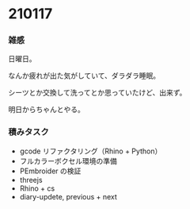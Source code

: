 # 210117  

### 雑感  

日曜日。

なんか疲れが出た気がしていて、ダラダラ睡眠。  

シーツとか交換して洗ってとか思っていたけど、出来ず。  

明日からちゃんとやる。  

### 積みタスク  

- gcode リファクタリング（Rhino + Python）  
- フルカラーボクセル環境の準備  
- PEmbroider の検証  
- threejs  
- Rhino + cs  
- diary-updete, previous + next  
